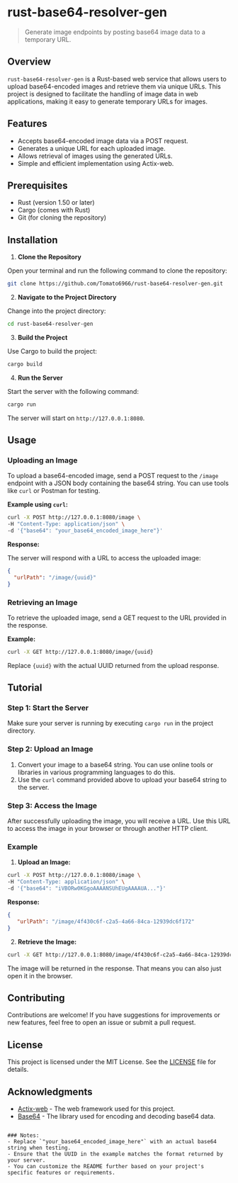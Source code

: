# rust-base64-resolver-gen

> Generate image endpoints by posting base64 image data to a temporary URL.

## Overview

`rust-base64-resolver-gen` is a Rust-based web service that allows users to upload base64-encoded images and retrieve them via unique URLs. This project is designed to facilitate the handling of image data in web applications, making it easy to generate temporary URLs for images.

## Features

- Accepts base64-encoded image data via a POST request.
- Generates a unique URL for each uploaded image.
- Allows retrieval of images using the generated URLs.
- Simple and efficient implementation using Actix-web.

## Prerequisites

- Rust (version 1.50 or later)
- Cargo (comes with Rust)
- Git (for cloning the repository)

## Installation

1. **Clone the Repository**

Open your terminal and run the following command to clone the repository:

```bash
git clone https://github.com/Tomato6966/rust-base64-resolver-gen.git
```

2. **Navigate to the Project Directory**

Change into the project directory:

```bash
cd rust-base64-resolver-gen
```

3. **Build the Project**

Use Cargo to build the project:

```bash
cargo build
```

4. **Run the Server**

Start the server with the following command:

```bash
cargo run
```

The server will start on `http://127.0.0.1:8080`.

## Usage

### Uploading an Image

To upload a base64-encoded image, send a POST request to the `/image` endpoint with a JSON body containing the base64 string. You can use tools like `curl` or Postman for testing.

**Example using `curl`:**

```bash
curl -X POST http://127.0.0.1:8080/image \
-H "Content-Type: application/json" \
-d '{"base64": "your_base64_encoded_image_here"}'
```

**Response:**

The server will respond with a URL to access the uploaded image:

```json
{
  "urlPath": "/image/{uuid}"
}
```

### Retrieving an Image

To retrieve the uploaded image, send a GET request to the URL provided in the response.

**Example:**

```bash
curl -X GET http://127.0.0.1:8080/image/{uuid}
```

Replace `{uuid}` with the actual UUID returned from the upload response.

## Tutorial

### Step 1: Start the Server

Make sure your server is running by executing `cargo run` in the project directory.

### Step 2: Upload an Image

1. Convert your image to a base64 string. You can use online tools or libraries in various programming languages to do this.
2. Use the `curl` command provided above to upload your base64 string to the server.

### Step 3: Access the Image

After successfully uploading the image, you will receive a URL. Use this URL to access the image in your browser or through another HTTP client.

### Example

1. **Upload an Image:**

```bash
curl -X POST http://127.0.0.1:8080/image \
-H "Content-Type: application/json" \
-d '{"base64": "iVBORw0KGgoAAAANSUhEUgAAAAUA..."}'
```

**Response:**

```json
{
   "urlPath": "/image/4f430c6f-c2a5-4a66-84ca-12939dc6f172"
}
```

2. **Retrieve the Image:**

```bash
curl -X GET http://127.0.0.1:8080/image/4f430c6f-c2a5-4a66-84ca-12939dc6f172
```

The image will be returned in the response. That means you can also just open it in the browser.

## Contributing

Contributions are welcome! If you have suggestions for improvements or new features, feel free to open an issue or submit a pull request.

## License

This project is licensed under the MIT License. See the [LICENSE](LICENSE) file for details.

## Acknowledgments

- [Actix-web](https://actix.rs/) - The web framework used for this project.
- [Base64](https://crates.io/crates/base64) - The library used for encoding and decoding base64 data.
```

### Notes:
- Replace `"your_base64_encoded_image_here"` with an actual base64 string when testing.
- Ensure that the UUID in the example matches the format returned by your server.
- You can customize the README further based on your project's specific features or requirements.
